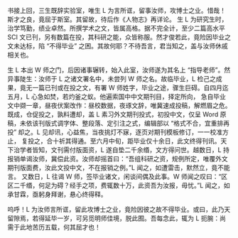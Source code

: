 书接上回，三生既辞实验室，唯生 L 为言所诓，留事汝师，攻博士之业。惜哉！斯才之良，竟屈于斯室。其留故，待后作《人物志》再详论。
生 L 为研究生时，治学笃勤，绩业卓然。所撰学术之文，皆属高格。据不完全计，至少二篇高水平 SCI 文已刊，另有数篇在投，其科研之能，众皆称服。然才俊若此，竟险因毕业之文未达标，陷 “不得毕业” 之困。其故何耶？不待吾言，君当知之，盖与汝师休戚相关也。

生 L 本出 W 师之门，后因诸事辗转，始入此室，汝师遂为其名上 “指导老师”。然异事陡生：汝师于 L 之诸文署名中，未尝列 W 师之名。故临毕业，L 检己之成果，竟无一篇已刊或在投之文，有署 W 师姓字，毕业之途，骤生巨碍。自四月迄五月，L 心急如焚，若灼釜之蚁。他遍索国中中文期刊目，择定所向，
急自毕业文中撷一章，昼夜伏案改作：昼校数据，夜琢文辞，唯冀速成投稿，解燃眉之危。既成，仓促投之，孰料遭却，盖 L 素习外文期刊投式，初投中文，仅呈 Word 原稿，未依该刊版式调字体、整段落、定引注之式，编辑部以 “格式不合，宜重排再投” 却之。L 见却讯，心益焦，当夜挑灯不寐，逐页对期刊模板修订，一一校准方止，
复投之，合十祈其得通。至六月中旬，距毕业仅十余日，此文终得刊讯。天下治学者皆知，文刊需付版面资，L 遂自垫二千余缗，文方得问世。越数日，L 持报销单谒汝师，冀偿此资。汝师却摇首曰：“吾组科研之资，规例所定，唯覆外文期刊版面费，汝此文投中文，不在报销之例。”L 闻之，如遭雷击，默然立，竟不能言。
又数日，L 往谒 W 师，签毕业诸文，闲谈间偶及此事。W 师闻之叹曰：“区区二千缗，何足为碍？经手之项，费辄数十万，此资吾为汝报，毋忧。”L 闻之，如承甘霖，亟躬身拜谢，悬心终得释。

呜呼！L 为汝师言所诓，留此攻博士之业，竟险因彼之故不得毕业。或曰，此乃天留隙焉，若得延毕一岁，可另觅明师佳境，脱此囿。吾每念此，辄为 L 扼腕：尚需于此地苦历五载，何其屈才也！

